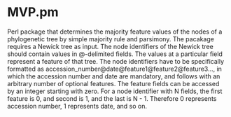 # MVP.pm
Perl package that determines the majority feature values of the nodes of a phylogenetic tree by simple majority rule and parsimony.
The pacakage requires a Newick tree as input. The node identifiers of the Newick tree should contain values in @-delimited fields. The values at a particular field represent a feature of that tree. The node identifiers have to be specifically formatted as accession_number@date@feature1@feature2@feature3..., in which the accession number and date are mandatory, and follows with an arbitrary number of optional features. The feature fields can be accessed by an integer starting with zero. For a node identifier with N fields, the first feature is 0, and second is 1, and the last is N - 1. Therefore 0 represents accession number, 1 represents date, and so on.
